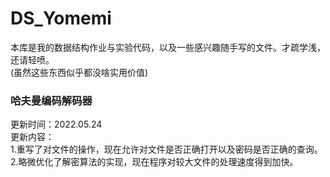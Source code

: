 # DS_Yomemi
本库是我的数据结构作业与实验代码，以及一些感兴趣随手写的文件。才疏学浅，还请轻喷。   
(虽然这些东西似乎都没啥实用价值)
### 哈夫曼编码解码器
更新时间：2022.05.24   
更新内容：   
1.重写了对文件的操作，现在允许对文件是否正确打开以及密码是否正确的查询。   
2.略微优化了解密算法的实现，现在程序对较大文件的处理速度得到加快。   
